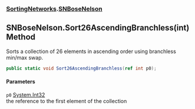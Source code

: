 ### [SortingNetworks](SortingNetworks.md 'SortingNetworks').[SNBoseNelson](SortingNetworks_SNBoseNelson.md 'SortingNetworks.SNBoseNelson')
## SNBoseNelson.Sort26AscendingBranchless(int) Method
Sorts a collection of 26 elements in ascending order using branchless min/max swap.  
```csharp
public static void Sort26AscendingBranchless(ref int p0);
```
#### Parameters
<a name='SortingNetworks_SNBoseNelson_Sort26AscendingBranchless(int)_p0'></a>
`p0` [System.Int32](https://docs.microsoft.com/en-us/dotnet/api/System.Int32 'System.Int32')  
the reference to the first element of the collection
  
